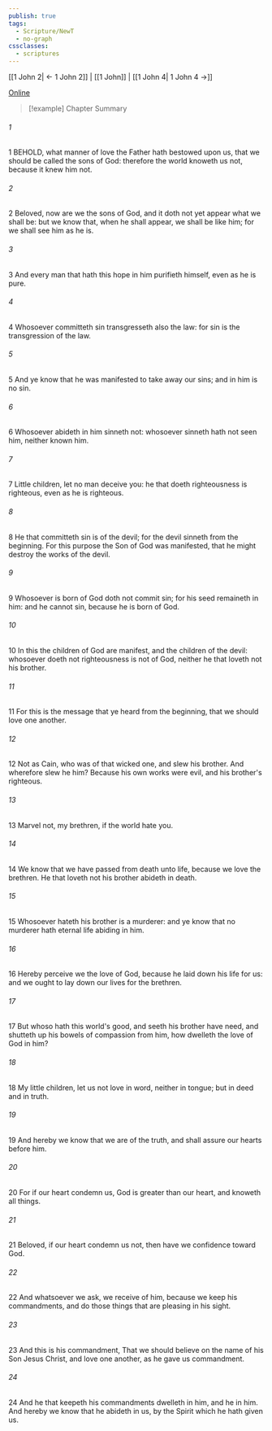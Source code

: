 ```yaml
---
publish: true
tags:
  - Scripture/NewT
  - no-graph
cssclasses:
  - scriptures
---
```

[[1 John 2| ← 1 John 2]] | [[1 John]] | [[1 John 4| 1 John 4 →]]

[Online](https://churchofjesuschrist.org/study/scriptures/nt/1-jn/3?lang=eng)

>[!example] Chapter Summary
>
###### 1
1 BEHOLD, what manner of love the Father hath bestowed upon us, that we should be called the sons of God: therefore the world knoweth us not, because it knew him not.
###### 2
2 Beloved, now are we the sons of God, and it doth not yet appear what we shall be: but we know that, when he shall appear, we shall be like him; for we shall see him as he is.
###### 3
3 And every man that hath this hope in him purifieth himself, even as he is pure.
###### 4
4 Whosoever committeth sin transgresseth also the law: for sin is the transgression of the law.
###### 5
5 And ye know that he was manifested to take away our sins; and in him is no sin.
###### 6
6 Whosoever abideth in him sinneth not: whosoever sinneth hath not seen him, neither known him.
###### 7
7 Little children, let no man deceive you: he that doeth righteousness is righteous, even as he is righteous.
###### 8
8 He that committeth sin is of the devil; for the devil sinneth from the beginning. For this purpose the Son of God was manifested, that he might destroy the works of the devil.
###### 9
9 Whosoever is born of God doth not commit sin; for his seed remaineth in him: and he cannot sin, because he is born of God.
###### 10
10 In this the children of God are manifest, and the children of the devil: whosoever doeth not righteousness is not of God, neither he that loveth not his brother.
###### 11
11 For this is the message that ye heard from the beginning, that we should love one another.
###### 12
12 Not as Cain, who was of that wicked one, and slew his brother. And wherefore slew he him? Because his own works were evil, and his brother's righteous.
###### 13
13 Marvel not, my brethren, if the world hate you.
###### 14
14 We know that we have passed from death unto life, because we love the brethren. He that loveth not his brother abideth in death.
###### 15
15 Whosoever hateth his brother is a murderer: and ye know that no murderer hath eternal life abiding in him.
###### 16
16 Hereby perceive we the love of God, because he laid down his life for us: and we ought to lay down our lives for the brethren.
###### 17
17 But whoso hath this world's good, and seeth his brother have need, and shutteth up his bowels of compassion from him, how dwelleth the love of God in him?
###### 18
18 My little children, let us not love in word, neither in tongue; but in deed and in truth.
###### 19
19 And hereby we know that we are of the truth, and shall assure our hearts before him.
###### 20
20 For if our heart condemn us, God is greater than our heart, and knoweth all things.
###### 21
21 Beloved, if our heart condemn us not, then have we confidence toward God.
###### 22
22 And whatsoever we ask, we receive of him, because we keep his commandments, and do those things that are pleasing in his sight.
###### 23
23 And this is his commandment, That we should believe on the name of his Son Jesus Christ, and love one another, as he gave us commandment.
###### 24
24 And he that keepeth his commandments dwelleth in him, and he in him. And hereby we know that he abideth in us, by the Spirit which he hath given us.



